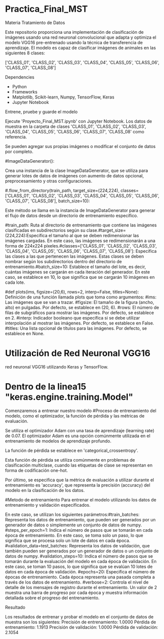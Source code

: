 # Practica_Final_MST

Materia Tratamiento de Datos 

Este repositorio proporciona una implementación de clasificación de imágenes usando una red neuronal convolucional que adapta y optimiza el modelo VGG16 pre-entrenado usando la técnica de transferencia de aprendizaje. 
El modelo es capaz de clasificar imágenes de animales en las siguientes 8 clases:

['CLASS_01', 'CLASS_02', 'CLASS_03', 'CLASS_04', 'CLASS_05', 'CLASS_06', 'CLASS_07', 'CLASS_08']

Dependencies
- Python
- Frameworks
- Matplotlib, Scikit-learn, Numpy, TensorFlow, Keras
- Jupyter Notebook

Entrene, pruebe y guarde el modelo

Ejecute 'Proyecto_Final_MST.ipynb' con Jupyter Notebook. 
Los datos de muestra en la carpeta de clases 'CLASS_01', 'CLASS_02', 'CLASS_03', 'CLASS_04', 'CLASS_05', 'CLASS_06', 'CLASS_07', 'CLASS_08' como referencia.

Se pueden agregar sus propias imágenes o modificar el conjunto de datos por completo. 

#ImageDataGenerator(): 

Crea una instancia de la clase ImageDataGenerator, que se utiliza para generar lotes de datos de imágenes con aumento de datos opcional, preprocesamiento y otras configuraciones.

#.flow_from_directory(train_path, target_size=(224,224), classes=['CLASS_01', 'CLASS_02', 'CLASS_03', 'CLASS_04', 'CLASS_05', 'CLASS_06', 'CLASS_07', 'CLASS_08'], batch_size=10): 

Este método se llama en la instancia de ImageDataGenerator para generar el flujo de datos desde un directorio de entrenamiento específico.

#train_path: 
	 Ruta al directorio de entrenamiento que contiene las imágenes clasificadas en subdirectorios según su clase.#target_size=(224,224):Especifica el tamaño al que se deben redimensionar las imágenes cargadas. En este caso, las imágenes se redimensionarán a una forma de 224x224 píxeles.#classes=['CLASS_01', 'CLASS_02', 'CLASS_03', 'CLASS_04', 'CLASS_05', 'CLASS_06', 'CLASS_07', 'CLASS_08']: 
	Especifica las clases a las que pertenecen las imágenes. Estas clases se deben nombrar según los subdirectorios dentro 		del 		directorio de entrenamiento.#batch_size=10: Establece el tamaño del lote, es decir, cuántas imágenes se cargarán en cada iteración del generador. En este caso, se establece en 10, lo que significa que se cargarán 10 imágenes en cada lote.

#def plots(ims, figsize=(20,6), rows=2, interp=False, titles=None):
Definición de una función llamada plots que toma como argumentos:
		#ims: 
		Las imágenes que se van a trazar.
		#figsize: 
		El tamaño de la figura (ancho, alto) en pulgadas. Por defecto, se establece en (20, 6).
		#rows: 
		El número de filas de subgráficos para mostrar las imágenes. Por defecto, se establece en 2.
		#interp: 
		Indicador booleano que especifica si se debe utilizar interpolación al mostrar las imágenes. Por defecto, se establece 		en False.
		#titles: 
		Una lista opcional de títulos para las imágenes. Por defecto, se establece en None.
		
# Utilización de Red Neuronal VGG16

red neuronal VGG16 utilizando Keras y TensorFlow.

# Dentro de la linea15 "keras.engine.training.Model"

Comenzaremos a entrenar nuestro modelo 
#Proceso de entrenamiento del modelo, como el optimizador, la función de pérdida y las métricas de evaluación.

Se utiliza el optimizador Adam con una tasa de aprendizaje (learning rate) de 0.07. El optimizador Adam es una opción comúnmente utilizada en el entrenamiento de modelos de aprendizaje profundo.

La función de pérdida se establece en 'categorical_crossentropy'.

Esta función de pérdida se utiliza comúnmente en problemas de clasificación multiclase, cuando las etiquetas de clase se representan en forma de codificación one-hot.

Por último, se especifica que la métrica de evaluación a utilizar durante el entrenamiento es 'accuracy', que representa la precisión (accuracy) del modelo en la clasificación de los datos.

#Metodo de entrenamiento
Para entrenar el modelo utilizando los datos de entrenamiento y validación especificados.

En este caso, se utilizan los siguientes parámetros:#train_batches: Representa los datos de entrenamiento, que pueden ser generados por un generador de datos o simplemente un conjunto de datos de numpy.
#steps_per_epoch=1: 
Indica el número de pasos que se tomarán en cada época de entrenamiento. En este caso, se toma solo un paso, lo que 		significa que se procesa solo un lote de datos en cada época.
		#validation_data=test_batches: 
		Representa los datos de validación, que también pueden ser generados por un generador de datos o un conjunto de datos 		de numpy.
		#validation_steps=10: 
		Indica el número de pasos que se tomarán durante la evaluación del modelo en cada época de validación. En este caso, 		se toman 10 pasos, lo que significa que se evalúan 10 lotes de datos en cada época de validación.
		#epochs=20:
		Especifica el número de épocas de entrenamiento. Cada época representa una pasada completa a través de los datos de 		entrenamiento.
		#verbose=2: 
		Controla el nivel de detalle de los mensajes de registro durante el entrenamiento. Un valor de 2 muestra una barra 		de progreso por cada época y muestra información detallada sobre el progreso del entrenamiento.

Resultado

Los resultados de entrenar y probar el modelo en el conjunto de datos de muestra son los siguientes:
Precisión de entrenamiento: 1.0000
Pérdida de entrenamiento: 1.1913
Precisión de validación: 1.0000
Pérdida de validación: 2.1054

